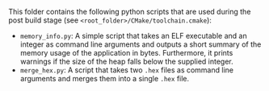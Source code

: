 This folder contains the following python scripts that are used during the
post build stage (see `<root_folder>/CMake/toolchain.cmake`):

* `memory_info.py`: A simple script that takes an ELF executable and an integer
as command line arguments and outputs a short summary of the memory usage of
the application in bytes. Furthermore, it prints warnings if the size of the
heap falls below the supplied integer.
* `merge_hex.py`: A script that takes two `.hex` files as command line arguments
and merges them into a single `.hex` file.
